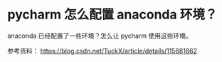 # pycharm 怎么配置 anaconda 环境？

anaconda 已经配置了一些环境？怎么让 pycharm 使用这些环境。

参考资料：
https://blog.csdn.net/TuckX/article/details/115681862
